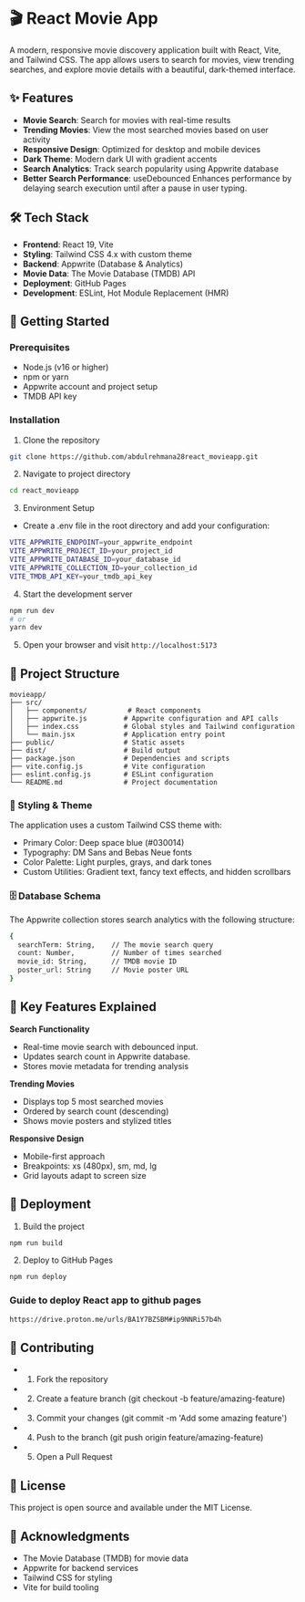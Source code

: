 # 🎬 React Movie App

A modern, responsive movie discovery application built with React, Vite, and Tailwind CSS. The app allows users to search for movies, view trending searches, and explore movie details with a beautiful, dark-themed interface.

## ✨ Features

- **Movie Search**: Search for movies with real-time results
- **Trending Movies**: View the most searched movies based on user activity
- **Responsive Design**: Optimized for desktop and mobile devices
- **Dark Theme**: Modern dark UI with gradient accents
- **Search Analytics**: Track search popularity using Appwrite database
- **Better Search Performance**:  useDebounced Enhances performance by delaying search execution until after a pause in user typing.

## 🛠️ Tech Stack

- **Frontend**: React 19, Vite
- **Styling**: Tailwind CSS 4.x with custom theme
- **Backend**: Appwrite (Database & Analytics)
- **Movie Data**: The Movie Database (TMDB) API
- **Deployment**: GitHub Pages
- **Development**: ESLint, Hot Module Replacement (HMR)

## 🚀 Getting Started

### Prerequisites

- Node.js (v16 or higher)
- npm or yarn
- Appwrite account and project setup
- TMDB API key

### Installation

1. Clone the repository
```bash
git clone https://github.com/abdulrehmana28react_movieapp.git 
```

2. Navigate to project directory
```bash
cd react_movieapp 
```

3. Environment Setup
- Create a .env file in the root directory and add your configuration:
```bash
VITE_APPWRITE_ENDPOINT=your_appwrite_endpoint
VITE_APPWRITE_PROJECT_ID=your_project_id
VITE_APPWRITE_DATABASE_ID=your_database_id
VITE_APPWRITE_COLLECTION_ID=your_collection_id
VITE_TMDB_API_KEY=your_tmdb_api_key
```

4. Start the development server
```bash
npm run dev
# or
yarn dev
```

5. Open your browser and visit `http://localhost:5173`

## 📁 Project Structure

```
movieapp/
├── src/
│   ├── components/          # React components
│   ├── appwrite.js         # Appwrite configuration and API calls
│   ├── index.css           # Global styles and Tailwind configuration
│   └── main.jsx            # Application entry point
├── public/                 # Static assets
├── dist/                   # Build output
├── package.json            # Dependencies and scripts
├── vite.config.js          # Vite configuration
├── eslint.config.js        # ESLint configuration
└── README.md               # Project documentation
```

### 🎨 Styling & Theme

The application uses a custom Tailwind CSS theme with:

- Primary Color: Deep space blue (#030014)
- Typography: DM Sans and Bebas Neue fonts
- Color Palette: Light purples, grays, and dark tones
- Custom Utilities: Gradient text, fancy text effects, and hidden scrollbars

### 🗄️ Database Schema
The Appwrite collection stores search analytics with the following structure:
```bash
{
  searchTerm: String,    // The movie search query
  count: Number,         // Number of times searched
  movie_id: String,      // TMDB movie ID
  poster_url: String     // Movie poster URL
}
```

## 📱 Key Features Explained
**Search Functionality**
- Real-time movie search with debounced input.
- Updates search count in Appwrite database.
- Stores movie metadata for trending analysis

**Trending Movies**
- Displays top 5 most searched movies
- Ordered by search count (descending)
- Shows movie posters and stylized titles

**Responsive Design**
- Mobile-first approach
- Breakpoints: xs (480px), sm, md, lg
- Grid layouts adapt to screen size

## 🚀 Deployment
1. Build the project
```bash
npm run build
```
2. Deploy to GitHub Pages
```bash
npm run deploy
```
### Guide to deploy React app to github pages

```bash
https://drive.proton.me/urls/BA1Y7BZSBM#ip9NNRi57b4h
```

## 🤝 Contributing

- 1. Fork the repository
- 2. Create a feature branch (git checkout -b feature/amazing-feature)
- 3. Commit your changes (git commit -m 'Add some amazing feature')
- 4. Push to the branch (git push origin feature/amazing-feature)
- 5. Open a Pull Request

## 📄 License
This project is open source and available under the MIT License.

## 🙏 Acknowledgments
- The Movie Database (TMDB) for movie data
- Appwrite for backend services
- Tailwind CSS for styling
- Vite for build tooling